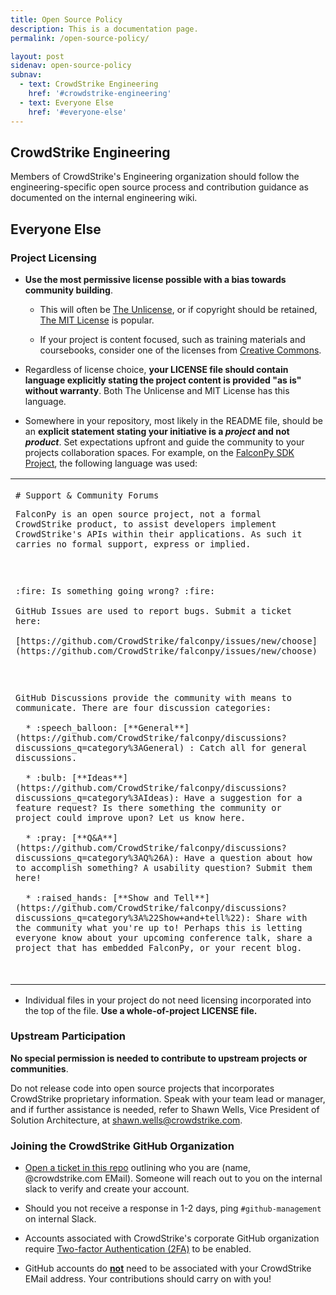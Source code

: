 ```yaml
---
title: Open Source Policy
description: This is a documentation page.
permalink: /open-source-policy/

layout: post
sidenav: open-source-policy
subnav:
  - text: CrowdStrike Engineering
    href: '#crowdstrike-engineering'
  - text: Everyone Else
    href: '#everyone-else'
---
```


## CrowdStrike Engineering

Members of CrowdStrike's Engineering organization should follow the engineering-specific open source process and contribution guidance as documented on the internal engineering wiki.


## Everyone Else
### Project Licensing
* **Use the most permissive license possible with a bias towards community building**.

  * This will often be [The Unlicense](https://opensource.org/licenses/unlicense), or if copyright should be retained, [The MIT License](https://opensource.org/licenses/MIT) is popular.

  * If your project is content focused, such as training materials and coursebooks, consider one of the licenses from [Creative Commons](https://creativecommons.org/choose/).

* Regardless of license choice, **your LICENSE file should contain language explicitly stating the project content is provided "as is" without warranty**. Both The Unlicense and MIT License has this language.

* Somewhere in your repository, most likely in the README file, should be an **explicit statement
stating your initiative is a *project* and not *product***. Set expectations upfront and guide the community to your projects collaboration spaces. For example, on the [FalconPy SDK Project](https://github.com/CrowdStrike/falconpy), the following language was used:

<table>
<td>
<code>
# Support & Community Forums
<p>FalconPy is an open source project, not a formal CrowdStrike product, to assist developers implement CrowdStrike's APIs within their applications. As such it carries no formal support, express or implied.</p>

<p>:fire: Is something going wrong? :fire:<br/>
GitHub Issues are used to report bugs. Submit a ticket here:<br/>
[https://github.com/CrowdStrike/falconpy/issues/new/choose](https://github.com/CrowdStrike/falconpy/issues/new/choose)</p>

<p>GitHub Discussions provide the community with means to communicate. There are four discussion categories:<br/>
  * :speech_balloon: [**General**](https://github.com/CrowdStrike/falconpy/discussions?discussions_q=category%3AGeneral) : Catch all for general discussions. <br/>
  * :bulb: [**Ideas**](https://github.com/CrowdStrike/falconpy/discussions?discussions_q=category%3AIdeas): Have a suggestion for a feature request? Is there something the community or project could improve upon? Let us know here.<br/>
  * :pray: [**Q&A**](https://github.com/CrowdStrike/falconpy/discussions?discussions_q=category%3AQ%26A): Have a question about how to accomplish something? A usability question? Submit them here!<br/>
  * :raised_hands: [**Show and Tell**](https://github.com/CrowdStrike/falconpy/discussions?discussions_q=category%3A%22Show+and+tell%22): Share with the community what you're up to! Perhaps this is letting everyone know about your upcoming conference talk, share a project that has embedded FalconPy, or your recent blog.</p>
  </code>
  </td>
</table>

* Individual files in your project do not need licensing incorporated into the top of the file. **Use a whole-of-project LICENSE file.**


### Upstream Participation
**No special permission is needed to contribute to upstream projects or communities**. 

Do not release code into open source projects that incorporates CrowdStrike proprietary information. Speak with your team lead or manager, and if further assistance is needed, refer to Shawn Wells, Vice President of Solution Architecture, at [shawn.wells@crowdstrike.com](mailto:shawn.wells@crowdstrike.com).


### Joining the CrowdStrike GitHub Organization
* [Open a ticket in this repo](https://github.com/CrowdStrike/Open-Source-Policy/issues) outlining who you are (name, @crowdstrike.com EMail). Someone will reach out to you on the internal slack to verify and create your account.

* Should you not receive a response in 1-2 days, ping `#github-management` on internal Slack.

* Accounts associated with CrowdStrike's corporate GitHub organization require [Two-factor Authentication (2FA)](https://docs.github.com/en/free-pro-team@latest/github/authenticating-to-github/securing-your-account-with-two-factor-authentication-2fa) to be enabled.

* GitHub accounts do <b><u>not</u></b> need to be associated with your CrowdStrike EMail address. Your contributions should carry on with you!